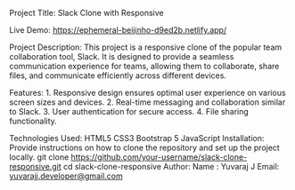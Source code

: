 Project Title:       Slack Clone with Responsive

Live Demo:           https://ephemeral-beijinho-d9ed2b.netlify.app/

Project Description: This project is a responsive clone of the popular team collaboration tool, Slack. 
                     It is designed to provide a seamless communication experience for teams, allowing them to collaborate, 
                     share files, and communicate efficiently across different devices.
                     
Features:
                    1. Responsive design ensures optimal user experience on various screen sizes and devices.
                    2. Real-time messaging and collaboration similar to Slack.
                    3. User authentication for secure access.
                    4. File sharing functionality.

Technologies Used:
                    HTML5
                    CSS3
                    Bootstrap 5
                    JavaScript
Installation:
                    Provide instructions on how to clone the repository and set up the project locally.
                    git clone https://github.com/your-username/slack-clone-responsive.git
                    cd slack-clone-responsive
Author:
                    Name : Yuvaraj J
                    Email: yuvarajj.developer@gmail.com

